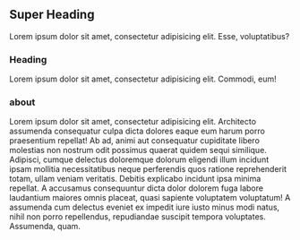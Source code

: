 ## Super Heading

Lorem ipsum dolor sit amet, consectetur adipisicing elit. Esse, voluptatibus?

### Heading

Lorem ipsum dolor sit amet, consectetur adipisicing elit. Commodi, eum!

### about

Lorem ipsum dolor sit amet, consectetur adipisicing elit. Architecto assumenda consequatur culpa dicta dolores eaque eum
harum porro praesentium repellat! Ab ad, animi aut consequatur cupiditate libero molestias non nostrum odit possimus
quaerat quidem sequi similique. Adipisci, cumque delectus doloremque dolorum eligendi illum incidunt ipsam mollitia
necessitatibus neque perferendis quos ratione reprehenderit totam, ullam veniam veritatis. Debitis explicabo incidunt
ipsa minima repellat. A accusamus consequuntur dicta dolor dolorem fuga labore laudantium maiores omnis placeat, quasi
sapiente voluptatem voluptatum! A assumenda cum delectus eveniet ex impedit iure iusto minus modi natus, nihil non porro
repellendus, repudiandae suscipit tempora voluptates. Assumenda, quam.

